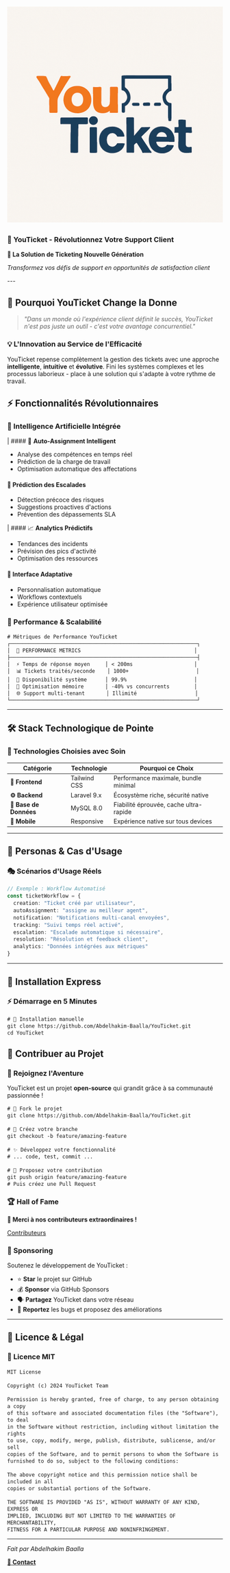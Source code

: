 # ![YouTicket Logo](/public/images/YouTicketLogo.png)

### 🚀 YouTicket - Révolutionnez Votre Support Client

<div>

**🎯 La Solution de Ticketing Nouvelle Génération**

*Transformez vos défis de support en opportunités de satisfaction client*

















</div>---

## 🌟 Pourquoi YouTicket Change la Donne

> *"Dans un monde où l'expérience client définit le succès, YouTicket n'est pas juste un outil - c'est votre avantage concurrentiel."*



### 💡 L'Innovation au Service de l'Efficacité

YouTicket repense complètement la gestion des tickets avec une approche **intelligente**, **intuitive** et **évolutive**. Fini les systèmes complexes et les processus laborieux - place à une solution qui s'adapte à votre rythme de travail.

## ⚡ Fonctionnalités Révolutionnaires

### 🧠 Intelligence Artificielle Intégrée

| #### 🎯 **Auto-Assignment Intelligent**

- Analyse des compétences en temps réel
- Prédiction de la charge de travail
- Optimisation automatique des affectations


#### 🔮 **Prédiction des Escalades**

- Détection précoce des risques
- Suggestions proactives d'actions
- Prévention des dépassements SLA


 | #### 📈 **Analytics Prédictifs**

- Tendances des incidents
- Prévision des pics d'activité
- Optimisation des ressources


#### 🎨 **Interface Adaptative**

- Personnalisation automatique
- Workflows contextuels
- Expérience utilisateur optimisée





### 🚀 Performance & Scalabilité

```shellscript
# Métriques de Performance YouTicket
┌─────────────────────────────────────────────────────────────┐
│  🚀 PERFORMANCE METRICS                                     │
├─────────────────────────────────────────────────────────────┤
│  ⚡ Temps de réponse moyen     │ < 200ms                    │
│  📊 Tickets traités/seconde    │ 1000+                      │
│  🔄 Disponibilité système      │ 99.9%                      │
│  💾 Optimisation mémoire       │ -40% vs concurrents        │
│  🌐 Support multi-tenant       │ Illimité                   │
└─────────────────────────────────────────────────────────────┘
```

---

## 🛠️ Stack Technologique de Pointe

### 🔧 Technologies Choisies avec Soin

| Catégorie | Technologie | Pourquoi ce Choix
|-----|-----|-----
| **🎨 Frontend** | Tailwind CSS  | Performance maximale, bundle minimal
| **⚙️ Backend** | Laravel 9.x | Écosystème riche, sécurité native
| **💾 Base de Données** | MySQL 8.0 | Fiabilité éprouvée, cache ultra-rapide
| **📱 Mobile** | Responsive | Expérience native sur tous devices


---

## 🎯 Personas & Cas d'Usage

### 🎭 Scénarios d'Usage Réels

```typescript
// Exemple : Workflow Automatisé
const ticketWorkflow = {
  creation: "Ticket créé par utilisateur",
  autoAssignment: "assigne au meilleur agent",
  notification: "Notifications multi-canal envoyées",
  tracking: "Suivi temps réel activé",
  escalation: "Escalade automatique si nécessaire",
  resolution: "Résolution et feedback client",
  analytics: "Données intégrées aux métriques"
}
```

---

## 🚀 Installation Express

### ⚡ Démarrage en 5 Minutes

```shellscript
# 🔧 Installation manuelle
git clone https://github.com/Abdelhakim-Baalla/YouTicket.git
cd YouTicket
```

## 🤝 Contribuer au Projet

### 🌟 Rejoignez l'Aventure

YouTicket est un projet **open-source** qui grandit grâce à sa communauté passionnée !

```shellscript
# 🍴 Fork le projet
git clone https://github.com/Abdelhakim-Baalla/YouTicket.git

# 🌿 Créez votre branche
git checkout -b feature/amazing-feature

# ✨ Développez votre fonctionnalité
# ... code, test, commit ...

# 🚀 Proposez votre contribution
git push origin feature/amazing-feature
# Puis créez une Pull Request
```

### 🏆 Hall of Fame

<div>

**🙏 Merci à nos contributeurs extraordinaires !**

[Contributeurs](https://github.com/Abdelhakim-Baalla/YouTicket/graphs/contributors)

</div>

### 💝 Sponsoring

Soutenez le développement de YouTicket :

- ⭐ **Star** le projet sur GitHub
- 💰 **Sponsor** via GitHub Sponsors
- 🗣️ **Partagez** YouTicket dans votre réseau
- 🐛 **Reportez** les bugs et proposez des améliorations


---

## 📄 Licence & Légal

### 📜 Licence MIT

```plaintext
MIT License

Copyright (c) 2024 YouTicket Team

Permission is hereby granted, free of charge, to any person obtaining a copy
of this software and associated documentation files (the "Software"), to deal
in the Software without restriction, including without limitation the rights
to use, copy, modify, merge, publish, distribute, sublicense, and/or sell
copies of the Software, and to permit persons to whom the Software is
furnished to do so, subject to the following conditions:

The above copyright notice and this permission notice shall be included in all
copies or substantial portions of the Software.

THE SOFTWARE IS PROVIDED "AS IS", WITHOUT WARRANTY OF ANY KIND, EXPRESS OR
IMPLIED, INCLUDING BUT NOT LIMITED TO THE WARRANTIES OF MERCHANTABILITY,
FITNESS FOR A PARTICULAR PURPOSE AND NONINFRINGEMENT.
```

---

<div>

*Fait par Abdelhakim Baalla*

**[📧 Contact](mailto:abdelhakimbaalla50@gmail.com.com)**

</div>